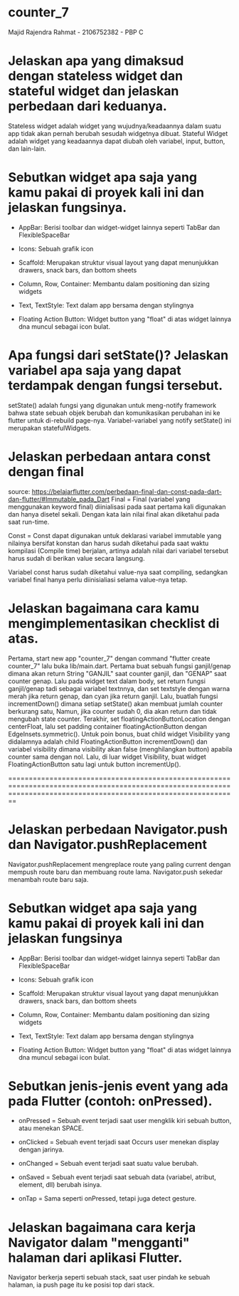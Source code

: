 # counter_7

Majid Rajendra Rahmat - 2106752382 - PBP C

# Jelaskan apa yang dimaksud dengan stateless widget dan stateful widget dan jelaskan perbedaan dari keduanya.

Stateless widget adalah widget yang wujudnya/keadaannya dalam suatu app tidak akan pernah berubah sesudah widgetnya dibuat. Stateful Widget adalah widget yang keadaannya dapat diubah oleh variabel, input, button, dan lain-lain.

# Sebutkan widget apa saja yang kamu pakai di proyek kali ini dan jelaskan fungsinya.

- AppBar: 
  Berisi toolbar dan widget-widget lainnya seperti TabBar dan FlexibleSpaceBar
  
- Icons: 
  Sebuah grafik icon
  
- Scaffold:
  Merupakan struktur visual layout yang dapat menunjukkan drawers, snack bars, dan bottom sheets
  
- Column, Row, Container:
  Membantu dalam positioning dan sizing widgets
  
- Text, TextStyle:
  Text dalam app bersama dengan stylingnya
  
- Floating Action Button:
  Widget button yang "float" di atas widget lainnya dna muncul sebagai icon bulat.
  
# Apa fungsi dari setState()? Jelaskan variabel apa saja yang dapat terdampak dengan fungsi tersebut.

setState() adalah fungsi yang digunakan untuk meng-notify framework bahwa state sebuah objek berubah dan komunikasikan perubahan ini ke flutter untuk di-rebuild page-nya. Variabel-variabel yang notify setState() ini merupakan statefulWidgets.

# Jelaskan perbedaan antara const dengan final
source: https://belajarflutter.com/perbedaan-final-dan-const-pada-dart-dan-flutter/#Immutable_pada_Dart
Final = Final (variabel yang menggunakan keyword final) diinialisasi pada saat pertama kali digunakan dan hanya disetel sekali. Dengan kata lain nilai final akan diketahui pada saat run-time.

Const = Const dapat digunakan untuk deklarasi variabel immutable yang nilainya bersifat konstan dan harus sudah diketahui pada saat waktu kompilasi (Compile time) berjalan, artinya adalah nilai dari variabel tersebut harus sudah di berikan value secara langsung.

Variabel const harus sudah diketahui value-nya saat compiling, sedangkan variabel final hanya perlu diinisialiasi selama value-nya tetap.

# Jelaskan bagaimana cara kamu mengimplementasikan checklist di atas.

Pertama, start new app "counter_7" dengan command "flutter create counter_7" lalu buka lib/main.dart. Pertama buat sebuah fungsi ganjil/genap dimana akan return String "GANJIL" saat counter ganjil, dan "GENAP" saat counter genap. Lalu pada widget text dalam body, set return fungsi ganjil/genap tadi sebagai variabel textnnya, dan set textstyle dengan warna merah jika return genap, dan cyan jika return ganjil.
Lalu, buatlah fungsi incrementDown() dimana setiap setState() akan membuat jumlah counter berkurang satu, Namun, jika counter sudah 0, dia akan return dan tidak mengubah state counter.
Terakhir, set floatingActionButtonLocation dengan centerFloat, lalu set padding container floatingActionButton dengan EdgeInsets.symmetric(). Untuk poin bonus, buat child widget Visibility yang didalamnya adalah child FloatingActionButton incrementDown() dan variabel visibility dimana visibility akan false (menghilangkan button) apabila counter sama dengan nol. Lalu, di luar widget Visibility, buat widget FloatingActionButton satu lagi untuk button incrementUp().




====================================================================================================================================================================


# Jelaskan perbedaan Navigator.push dan Navigator.pushReplacement

Navigator.pushReplacement mengreplace route yang paling current dengan mempush route baru dan membuang route lama. Navigator.push sekedar menambah route baru saja.

# Sebutkan widget apa saja yang kamu pakai di proyek kali ini dan jelaskan fungsinya

- AppBar: 
  Berisi toolbar dan widget-widget lainnya seperti TabBar dan FlexibleSpaceBar
  
- Icons: 
  Sebuah grafik icon
  
- Scaffold:
  Merupakan struktur visual layout yang dapat menunjukkan drawers, snack bars, dan bottom sheets
  
- Column, Row, Container:
  Membantu dalam positioning dan sizing widgets
  
- Text, TextStyle:
  Text dalam app bersama dengan stylingnya
  
- Floating Action Button:
  Widget button yang "float" di atas widget lainnya dna muncul sebagai icon bulat.
  
# Sebutkan jenis-jenis event yang ada pada Flutter (contoh: onPressed).

- onPressed = Sebuah event terjadi saat user mengklik kiri sebuah button, atau menekan SPACE.

- onClicked = Sebuah event terjadi saat Occurs user menekan display dengan jarinya.

- onChanged = Sebuah event terjadi saat suatu value berubah.

- onSaved = Sebuah event terjadi saat sebuah data (variabel, atribut, element, dll) berubah isinya.

- onTap = Sama seperti onPressed, tetapi juga detect gesture.

# Jelaskan bagaimana cara kerja Navigator dalam "mengganti" halaman dari aplikasi Flutter.

Navigator berkerja seperti sebuah stack, saat user pindah ke sebuah halaman, ia push page itu ke posisi top dari stack.
